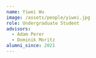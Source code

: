 ```yaml
---
name: Yiwei Wu
image: /assets/people/yiwei.jpg
role: Undergraduate Student
advisors:
  - Adam Perer
  - Dominik Moritz
alumni_since: 2021
---
```

